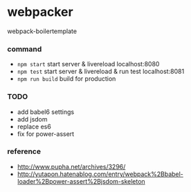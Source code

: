 webpacker
====================

webpack-boilertemplate

### command

+ `npm start` start server & livereload localhost:8080
+ `npm test` start server & livereload & run test localhost:8081
+ `npm run build` build for production

### TODO

+ add babel6 settings
+ add jsdom
+ replace es6
+ fix for power-assert


### reference

+ http://www.pupha.net/archives/3296/
+ http://yutapon.hatenablog.com/entry/webpack%2Bbabel-loader%2Bpower-assert%2Bjsdom-skeleton


